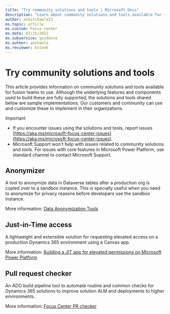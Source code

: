 ```yaml
---
title: "Try community solutions and tools | Microsoft Docs"
description: "Learn about community solutions and tools available for fusion teams to use."
author: ankitchawla23
ms.topic: article
ms.custom: Focus-center
ms.date: 07/15/2022
ms.subservice: guidance
ms.author: anchawla
ms.reviewer: kvivek
---
```


# Try community solutions and tools

This article provides information on community solutions and tools available for fusion teams to use. Although the underlying features and components used to build these are fully supported, the solutions and tools shared below are sample implementations. Our customers and community can use and customize these to implement in their organizations.

> [!IMPORTANT]
> - If you encounter issues using the solutions and tools, report issues [https://aka.ms/microsoft-focus-center-issues](https://aka.ms/microsoft-focus-center-issues).
> - Microsoft Support won't help with issues related to community solutions and tools. For issues with core features in Microsoft Power Platform, use standard channel to contact Microsoft Support.

## Anonymizer
A tool to anonymize data in Dataverse tables after a production org is copied over to a sandbox instance. This is specially useful when you need to anonymize for privacy reasons before developers use the sandbox instance.

More information: [Data Anonymization Tools](https://github.com/microsoft/Microsoft-Focus-Center/tree/main/Tools/Anonymization)

## Just-in-Time access

A lightweight and extensible solution for requesting elevated access on a production Dynamics 365 environment using a Canvas app.

More information: [Building a JIT app for elevated permissions on Microsoft Power Platform](https://powerapps.microsoft.com/en-us/blog/building-a-jit-app-for-elevated-permissions-on-microsoft-power-platform)

## Pull request checker

An ADO build pipeline tool to automate routine and common checks for Dynamics 365 solutions to improve solution ALM and deployments to higher environments.

More information: [Focus Center PR checker](https://github.com/microsoft/Microsoft-Focus-Center/tree/main/Tools/FocusCenterPRChecker)
